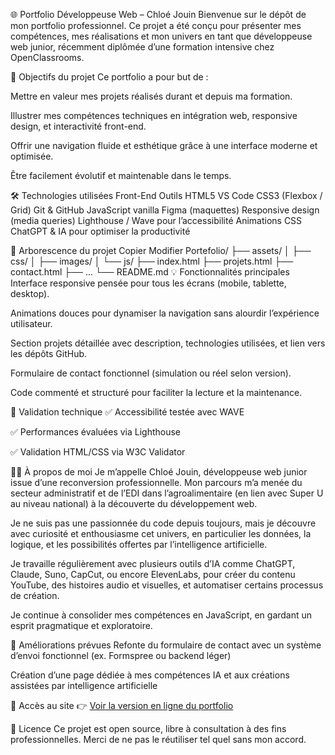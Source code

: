 🌐 Portfolio Développeuse Web – Chloé Jouin
Bienvenue sur le dépôt de mon portfolio professionnel. Ce projet a été conçu pour présenter mes compétences, mes réalisations et mon univers en tant que développeuse web junior, récemment diplômée d’une formation intensive chez OpenClassrooms.

🎯 Objectifs du projet
Ce portfolio a pour but de :

Mettre en valeur mes projets réalisés durant et depuis ma formation.

Illustrer mes compétences techniques en intégration web, responsive design, et interactivité front-end.

Offrir une navigation fluide et esthétique grâce à une interface moderne et optimisée.

Être facilement évolutif et maintenable dans le temps.

🛠️ Technologies utilisées
Front-End	Outils
HTML5	VS Code
CSS3 (Flexbox / Grid)	Git & GitHub
JavaScript vanilla	Figma (maquettes)
Responsive design (media queries)	Lighthouse / Wave pour l’accessibilité
Animations CSS	ChatGPT & IA pour optimiser la productivité

📁 Arborescence du projet
Copier
Modifier
Portefolio/
├── assets/
│   ├── css/
│   ├── images/
│   └── js/
├── index.html
├── projets.html
├── contact.html
├── ...
└── README.md
💡 Fonctionnalités principales
Interface responsive pensée pour tous les écrans (mobile, tablette, desktop).

Animations douces pour dynamiser la navigation sans alourdir l’expérience utilisateur.

Section projets détaillée avec description, technologies utilisées, et lien vers les dépôts GitHub.

Formulaire de contact fonctionnel (simulation ou réel selon version).

Code commenté et structuré pour faciliter la lecture et la maintenance.

🧪 Validation technique
✅ Accessibilité testée avec WAVE

✅ Performances évaluées via Lighthouse

✅ Validation HTML/CSS via W3C Validator

👩‍💻 À propos de moi
Je m’appelle Chloé Jouin, développeuse web junior issue d’une reconversion professionnelle. Mon parcours m’a menée du secteur administratif et de l’EDI dans l’agroalimentaire (en lien avec Super U au niveau national) à la découverte du développement web.

Je ne suis pas une passionnée du code depuis toujours, mais je découvre avec curiosité et enthousiasme cet univers, en particulier les données, la logique, et les possibilités offertes par l’intelligence artificielle.

Je travaille régulièrement avec plusieurs outils d’IA comme ChatGPT, Claude, Suno, CapCut, ou encore ElevenLabs, pour créer du contenu YouTube, des histoires audio et visuelles, et automatiser certains processus de création.

Je continue à consolider mes compétences en JavaScript, en gardant un esprit pragmatique et exploratoire.

🚧 Améliorations prévues
Refonte du formulaire de contact avec un système d’envoi fonctionnel (ex. Formspree ou backend léger)

Création d’une page dédiée à mes compétences IA et aux créations assistées par intelligence artificielle

🔗 Accès au site
👉   [Voir la version en ligne du portfolio](https://chloecassanjouin.github.io/Portefolio/)

📄 Licence
Ce projet est open source, libre à consultation à des fins professionnelles. Merci de ne pas le réutiliser tel quel sans mon accord.

